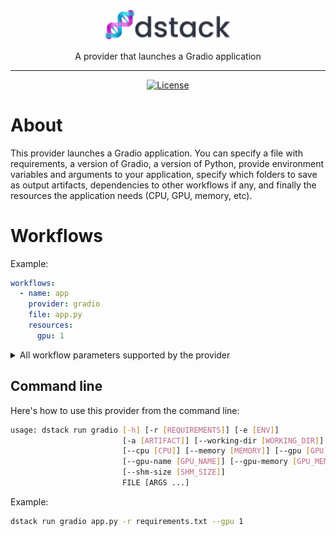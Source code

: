 <div align="center">
<img src="/docs/assets/logo.svg" width="200px"/>    

A provider that launches a Gradio application
______________________________________________________________________

[![License](https://img.shields.io/badge/License-Apache_2.0-blue.svg)](https://opensource.org/licenses/Apache-2.0)

</div>

# About

This provider launches a Gradio application. You can specify a file with requirements, a version of Gradio, 
a version of Python, provide environment variables and arguments to your application, 
specify which folders to save as output artifacts,
dependencies to other workflows if any, and finally the resources the application needs (CPU, GPU, memory, etc).

# Workflows

Example:

```yaml
workflows:
  - name: app  
    provider: gradio
    file: app.py
    resources:
      gpu: 1
```

<details>
<summary>All workflow parameters supported by the provider</summary>

| Parameter                 | Required | Description                                                          |
|---------------------------|----------|----------------------------------------------------------------------|
| `file`                    | Yes      | The path to the Python script                                        |
| `before_run`              | No       | The list of commands to run before launching the app                 |
| `requirements`            | No       | The list of Python packages to pre-install                           |
| `version`                 | No       | The Gradio version                                                   |
| `python`                  | No       | The major Python version. By default, it's `3.10`.                   |
| `environment`             | No       | The list of environment variables and their values                   |
| `artifacts`               | No       | The list of output artifacts                                         |
| `resources`               | No       | The resources required to run the workflow                           |
| `resources.cpu`           | No       | The required number of CPUs                                          |
| `resources.memory`        | No       | The required amount of memory                                        |
| `resources.gpu`           | No       | The required number of GPUs                                          |
| `resources.gpu.name`      | No       | The name of the GPU brand (e.g. "V100", etc.)                        |
| `resources.gpu.count`     | No       | The required number of GPUs                                          |
| `resources.interruptible` | No       | `True` if the workflow can be interrupted. By default, it's `False`. |
</details>

## Command line

Here's how to use this provider from the command line:

```bash
usage: dstack run gradio [-h] [-r [REQUIREMENTS]] [-e [ENV]]
                         [-a [ARTIFACT]] [--working-dir [WORKING_DIR]]
                         [--cpu [CPU]] [--memory [MEMORY]] [--gpu [GPU]]
                         [--gpu-name [GPU_NAME]] [--gpu-memory [GPU_MEMORY]]
                         [--shm-size [SHM_SIZE]]
                         FILE [ARGS ...]
```

Example:

```bash
dstack run gradio app.py -r requirements.txt --gpu 1
```